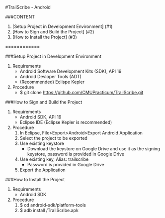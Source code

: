 #TrailScribe - Android

###CONTENT
1. [Setup Project in Development Environment] (#1)
2. [How to Sign and Build the Project] (#2)
3. [How to Install the Project] (#3)
 
============

###<a name="1"></a>Setup Project in Development Environment
1. Requirements
    - Android Software Development Kits (SDK), API 19
    - Android Devloper Tools (ADT)
    - (Recommended) Eclispe Kepler
2. Procedure
    - $ git clone https://github.com/CMUPracticum/TrailScribe.git

###<a name="2"></a>How to Sign and Build the Project
1. Requirements
    - Android SDK, API 19
    - Eclipse IDE (Eclipse Kepler is recommended)
2. Procedure
    1. In Eclipse, File>Export>Android>Export Android Application
    2. Select the project to be exported
    3. Use existing keystore
        - Download the keystore on Google Drive and use it as the signing keystore, password is provided in Google Drive
    4. Use existing key, Alias: trailscribe
        - Password is provided in Google Drive
    5. Export the Application

###<a name="3"></a>How to Install the Project
1. Requirements
    - Android SDK
2. Procedure
    1. $ cd android-sdk/platform-tools
    2. $ adb install <path>/TrailScribe.apk
